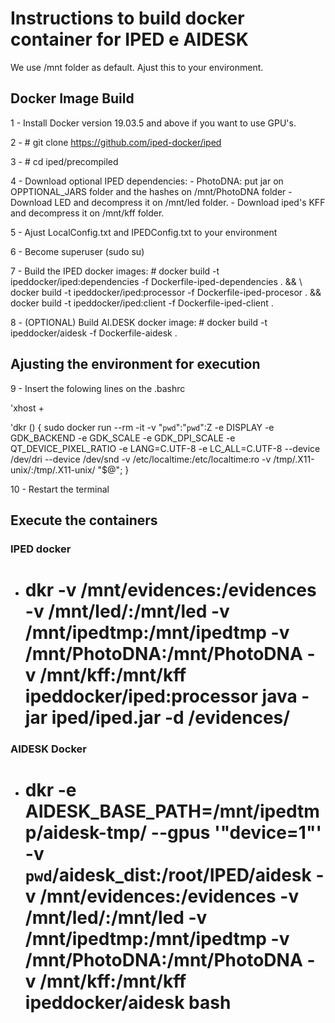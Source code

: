 # Instructions to build docker container for IPED e AIDESK

We use /mnt folder as default. Ajust this to your environment. 


## Docker Image Build 


1 - Install Docker version 19.03.5 and above if you want to use GPU's.

2 - # git clone https://github.com/iped-docker/iped

3 - # cd iped/precompiled

4 - Download optional IPED dependencies:
    - PhotoDNA: put jar on OPPTIONAL_JARS folder and the hashes on /mnt/PhotoDNA folder
    - Download LED and decompress it on /mnt/led folder.
    - Download iped's KFF and decompress it on /mnt/kff folder.

5 - Ajust LocalConfig.txt and IPEDConfig.txt to your environment 

6 - Become superuser (sudo su)

7 - Build the IPED docker images: # docker build -t ipeddocker/iped:dependencies -f Dockerfile-iped-dependencies . && \ 
                                    docker build -t ipeddocker/iped:processor -f Dockerfile-iped-procesor . &&  \
                                    docker build -t ipeddocker/iped:client -f Dockerfile-iped-client .
                           
8 - (OPTIONAL) Build AI.DESK docker image: # docker build -t ipeddocker/aidesk -f Dockerfile-aidesk .

## Ajusting the environment for execution

9 - Insert the folowing lines on the .bashrc 

'xhost +

'dkr () { sudo docker run --rm -it -v "`pwd`":"`pwd`":Z -e DISPLAY -e GDK_BACKEND -e GDK_SCALE -e GDK_DPI_SCALE -e QT_DEVICE_PIXEL_RATIO -e LANG=C.UTF-8 -e LC_ALL=C.UTF-8 --device /dev/dri --device /dev/snd -v /etc/localtime:/etc/localtime:ro -v /tmp/.X11-unix/:/tmp/.X11-unix/ "$@"; }

10 - Restart the terminal 

## Execute the containers

### IPED docker

- # dkr -v /mnt/evidences:/evidences -v /mnt/led/:/mnt/led -v /mnt/ipedtmp:/mnt/ipedtmp -v /mnt/PhotoDNA:/mnt/PhotoDNA -v /mnt/kff:/mnt/kff ipeddocker/iped:processor java -jar iped/iped.jar -d /evidences/


### AIDESK Docker

- # dkr -e AIDESK_BASE_PATH=/mnt/ipedtmp/aidesk-tmp/ --gpus '"device=1"' -v `pwd`/aidesk_dist:/root/IPED/aidesk -v /mnt/evidences:/evidences -v /mnt/led/:/mnt/led -v /mnt/ipedtmp:/mnt/ipedtmp -v /mnt/PhotoDNA:/mnt/PhotoDNA -v /mnt/kff:/mnt/kff ipeddocker/aidesk bash











